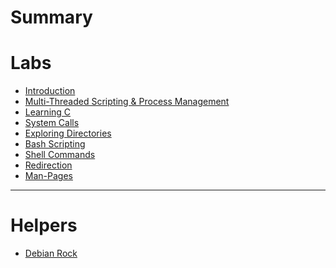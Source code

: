 # Summary
# Labs

- [Introduction](./Labs/Introduction.md)
- [Multi-Threaded Scripting & Process Management](./Multi-ThreadedScripting-ProcessManagement/Multi-ThreadedScripting-ProcessManagement.md)
- [Learning C]()
- [System Calls]()
- [Exploring Directories]()
- [Bash Scripting]()
- [Shell Commands]()
- [Redirection]()
- [Man-Pages]()
-------------

# Helpers

- [Debian Rock](./Debian_Rock/Debian_Rock.md)